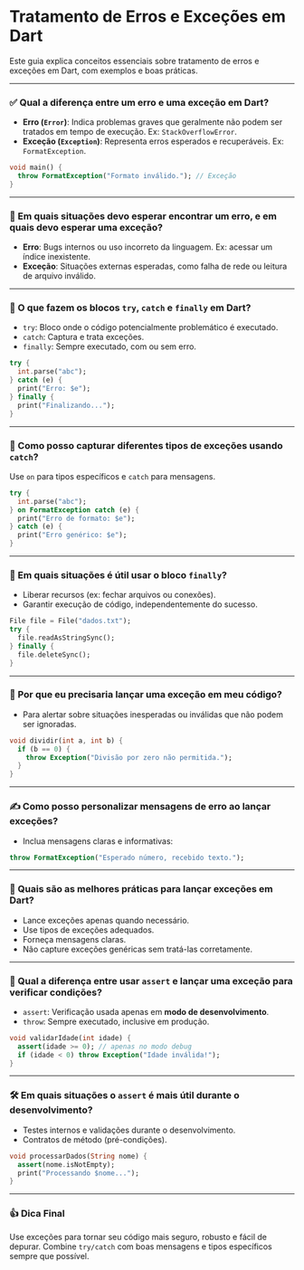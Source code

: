 
# Tratamento de Erros e Exceções em Dart

Este guia explica conceitos essenciais sobre tratamento de erros e exceções em Dart, com exemplos e boas práticas.

---

### ✅ Qual a diferença entre um erro e uma exceção em Dart?

- **Erro (`Error`)**: Indica problemas graves que geralmente não podem ser tratados em tempo de execução. Ex: `StackOverflowError`.
- **Exceção (`Exception`)**: Representa erros esperados e recuperáveis. Ex: `FormatException`.

```dart
void main() {
  throw FormatException("Formato inválido."); // Exceção
}
```

---

### 🧠 Em quais situações devo esperar encontrar um erro, e em quais devo esperar uma exceção?

- **Erro**: Bugs internos ou uso incorreto da linguagem. Ex: acessar um índice inexistente.
- **Exceção**: Situações externas esperadas, como falha de rede ou leitura de arquivo inválido.

---

### 🔐 O que fazem os blocos `try`, `catch` e `finally` em Dart?

- `try`: Bloco onde o código potencialmente problemático é executado.
- `catch`: Captura e trata exceções.
- `finally`: Sempre executado, com ou sem erro.

```dart
try {
  int.parse("abc");
} catch (e) {
  print("Erro: $e");
} finally {
  print("Finalizando...");
}
```

---

### 🧩 Como posso capturar diferentes tipos de exceções usando `catch`?

Use `on` para tipos específicos e `catch` para mensagens.

```dart
try {
  int.parse("abc");
} on FormatException catch (e) {
  print("Erro de formato: $e");
} catch (e) {
  print("Erro genérico: $e");
}
```

---

### 🔄 Em quais situações é útil usar o bloco `finally`?

- Liberar recursos (ex: fechar arquivos ou conexões).
- Garantir execução de código, independentemente do sucesso.

```dart
File file = File("dados.txt");
try {
  file.readAsStringSync();
} finally {
  file.deleteSync();
}
```

---

### 🚨 Por que eu precisaria lançar uma exceção em meu código?

- Para alertar sobre situações inesperadas ou inválidas que não podem ser ignoradas.

```dart
void dividir(int a, int b) {
  if (b == 0) {
    throw Exception("Divisão por zero não permitida.");
  }
}
```

---

### ✍️ Como posso personalizar mensagens de erro ao lançar exceções?

- Inclua mensagens claras e informativas:

```dart
throw FormatException("Esperado número, recebido texto.");
```

---

### 📌 Quais são as melhores práticas para lançar exceções em Dart?

- Lance exceções apenas quando necessário.
- Use tipos de exceções adequados.
- Forneça mensagens claras.
- Não capture exceções genéricas sem tratá-las corretamente.

---

### 🧪 Qual a diferença entre usar `assert` e lançar uma exceção para verificar condições?

- `assert`: Verificação usada apenas em **modo de desenvolvimento**.
- `throw`: Sempre executado, inclusive em produção.

```dart
void validarIdade(int idade) {
  assert(idade >= 0); // apenas no modo debug
  if (idade < 0) throw Exception("Idade inválida!");
}
```

---

### 🛠️ Em quais situações o `assert` é mais útil durante o desenvolvimento?

- Testes internos e validações durante o desenvolvimento.
- Contratos de método (pré-condições).

```dart
void processarDados(String nome) {
  assert(nome.isNotEmpty);
  print("Processando $nome...");
}
```

---

### 👍 Dica Final

Use exceções para tornar seu código mais seguro, robusto e fácil de depurar. Combine `try/catch` com boas mensagens e tipos específicos sempre que possível.
